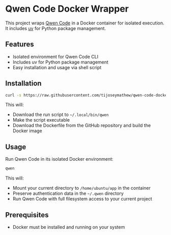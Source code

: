 # Qwen Code Docker Wrapper

This project wraps [Qwen Code](https://github.com/QwenLM/qwen-code) in a Docker container for isolated execution. It includes [uv](https://github.com/astral-sh/uv) for Python package management.

## Features

- Isolated environment for Qwen Code CLI
- Includes uv for Python package management
- Easy installation and usage via shell script

## Installation

```bash
curl -s https://raw.githubusercontent.com/tijoseymathew/qwen-code-docker/refs/heads/main/install.sh | bash
```

This will:
- Download the run script to `~/.local/bin/qwen`
- Make the script executable
- Download the Dockerfile from the GitHub repository and build the Docker image

## Usage

Run Qwen Code in its isolated Docker environment:
```bash
qwen
```

This will:
- Mount your current directory to `/home/ubuntu/app` in the container
- Preserve authentication data in the `~/.qwen` directory
- Run Qwen Code with full filesystem access to your current project

## Prerequisites

- Docker must be installed and running on your system
